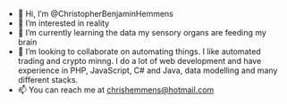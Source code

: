 - 👋 Hi, I’m @ChristopherBenjaminHemmens
- 👀 I’m interested in reality
- 🌱 I’m currently learning the data my sensory organs are feeding my brain
- 💞️ I’m looking to collaborate on automating things. I like automated trading and crypto minng. I do a lot of web development and have experience in PHP, JavaScript, C# and Java, data modelling and many different stacks.
- 📫 You can reach me at chrishemmens@hotmail.com
